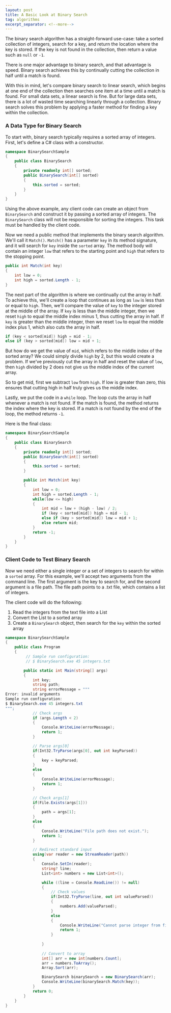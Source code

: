 ```yaml
---
layout: post
title: A Basic Look at Binary Search
tag: algorithms
excerpt_separator: <!--more-->
---
```


The binary search algorithm has a straight-forward use-case: take a sorted collection of integers, search for a key, and return the location where the key is stored. <!--more-->If the key is not found in the collection, then return a value such as `null` or `-1`.

There is one major advantage to binary search, and that advantage is speed. Binary search achieves this by continually cutting the collection in half until a match is found. 

With this in mind, let's compare binary search to linear search, which begins at one end of the collection then searches one item at a time until a match is found. For small data sets, a linear search is fine. But for large data sets, there is a lot of wasted time searching linearly through a collection. Binary search solves this problem by applying a faster method for finding a key within the collection.

### A Data Type for Binary Search

To start with, binary search typically requires a sorted array of integers. First, let's define a C# class with a constructor. 

```cs
namespace BinarySearchSample
{
    public class BinarySearch
    {
        private readonly int[] sorted;
        public BinarySearch(int[] sorted)
        {
            this.sorted = sorted;
        }
    }
}
```
Using the above example, any client code can create an object from `BinarySearch` and construct it by passing a sorted array of integers. The `BinarySearch` class will not be responsible for sorting the integers. This task must be handled by the client code.

Now we need a public method that implements the binary search algorithm. We'll call it `Match()`. `Match()` has a parameter `key` in its method signature, and it will search for `key` inside the `sorted` array. The method body will contain an integer `low` that refers to the starting point and `high` that refers to the stopping point.

```cs
public int Match(int key)
{
    int low = 0;
    int high = sorted.Length - 1;
}
```
The next part of the algorithm is where we continually cut the array in half. To achieve this, we'll create a loop that continues as long as `low` is less than or equal to `high`. Then, we'll compare the value of `key` to the integer stored at the middle of the array. If `key` is less than the middle integer, then we reset `high` to equal  the middle index minus 1, thus cutting the array in half. If `key` is greater than the middle integer, then we reset `low` to equal the middle index plus 1, which also cuts the array in half.

```cs
if (key < sorted[mid]) high = mid - 1;
else if (key > sorted[mid]) low = mid + 1;
```
But how do we get the value of `mid`, which refers to the middle index of the sorted array? We could simply divide `high` by 2, but this would create a problem. If we've previously cut the array in half and reset the value of `low`, then `high` divided by 2 does not give us the middle index of the current array. 

So to get mid, first we subtract `low` from `high`. If low is greater than zero, this ensures that cutting high in half truly gives us the middle index.

Lastly, we put the code in a `while` loop. The loop cuts the array in half whenever a match is not found. If the match is found, the method returns the index where the key is stored. If a match is not found by the end of the loop, the method returns `-1`.

Here is the final class:

```cs
namespace BinarySearchSample
{
    public class BinarySearch
    {
        private readonly int[] sorted;
        public BinarySearch(int[] sorted)
        {
            this.sorted = sorted;
        }

        public int Match(int key)
        {
            int low = 0;
            int high = sorted.Length - 1;
            while(low <= high)
            {
                int mid = low + (high - low) / 2;
                if (key < sorted[mid]) high = mid - 1;
                else if (key > sorted[mid]) low = mid + 1;
                else return mid;
            }
            return -1;
        }
    }    
}
```

### Client Code to Test Binary Search

Now we need either a single integer or a set of integers to search for within a `sorted` array. For this example, we'll accept two arguments from the command line. The first argument is the key to search for, and the second argument is a file path. The file path points to a .txt file, which contains a list of integers.

The client code will do the following:
1. Read the integers from the text file into a List
2. Convert the List to a sorted array
3. Create a `BinarySearch` object, then search for the `key` within the sorted array

```cs
namespace BinarySearchSample
{
    public class Program
    {
         // Sample run configuration:
         // $ BinarySearch.exe 45 integers.txt

        public static int Main(string[] args)
        {
            int key;
            string path;
            string errorMessage = """
Error: invalid arguments
Sample run configuration:
$ BinarySearch.exe 45 integers.txt
""";
            // Check args
            if (args.Length < 2)
            {
                Console.WriteLine(errorMessage);
                return 1;
            }

            // Parse args[0]
            if(Int32.TryParse(args[0], out int keyParsed))
            {
                key = keyParsed;
            }
            else 
            {
                Console.WriteLine(errorMessage);
                return 1;
            }

            // Check args[1]
            if(File.Exists(args[1]))
            {
                path = args[1];
            }
            else
            {
                Console.WriteLine("File path does not exist.");
                return 1;
            }

            // Redirect standard input
            using(var reader = new StreamReader(path))
            {
                Console.SetIn(reader); 
                string? line;
                List<int> numbers = new List<int>();

                while ((line = Console.ReadLine()) != null)
                {
                    // Check values
                    if(Int32.TryParse(line, out int valueParsed))
                    {
                        numbers.Add(valueParsed);
                    }
                    else
                    {
                        Console.WriteLine("Cannot parse integer from file.");
                        return 1;
                    }
                    
                }
                
                // Convert to array
                int[] arr = new int[numbers.Count];
                arr = numbers.ToArray();
                Array.Sort(arr);

                BinarySearch binarySearch = new BinarySearch(arr);
                Console.WriteLine(binarySearch.Match(key));
            }
            return 0;
        }
    }
}
```
